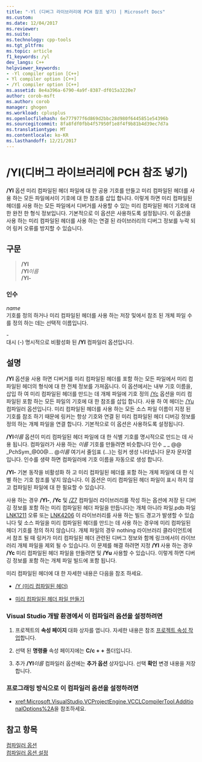 ```yaml
---
title: "-Yl (디버그 라이브러리에 PCH 참조 넣기) | Microsoft Docs"
ms.custom: 
ms.date: 12/04/2017
ms.reviewer: 
ms.suite: 
ms.technology: cpp-tools
ms.tgt_pltfrm: 
ms.topic: article
f1_keywords: /yl
dev_langs: C++
helpviewer_keywords:
- -Yl compiler option [C++]
- Yl compiler option [C++]
- /Yl compiler option [C++]
ms.assetid: 8e4a396a-6790-4a9f-8387-df015a3220e7
author: corob-msft
ms.author: corob
manager: ghogen
ms.workload: cplusplus
ms.openlocfilehash: 6e777977f6d869d2bbc28d980f6445851e54396b
ms.sourcegitcommit: 8fa8fdf0fbb4f57950f1e8f4f9b81b4d39ec7d7a
ms.translationtype: MT
ms.contentlocale: ko-KR
ms.lasthandoff: 12/21/2017
---
```

# <a name="yl-inject-pch-reference-for-debug-library"></a>/Yl(디버그 라이브러리에 PCH 참조 넣기)

**/Yl** 옵션 미리 컴파일된 헤더 파일에 대 한 공용 기호를 만들고 미리 컴파일된 헤더를 사용 하는 모든 파일에서이 기호에 대 한 참조를 삽입 합니다. 이렇게 하면 미리 컴파일된 헤더를 사용 하는 모든 파일에서 디버거를 사용할 수 있는 미리 컴파일된 헤더 기호에 대 한 완전 한 형식 정보입니다. 기본적으로 이 옵션은 사용하도록 설정됩니다. 이 옵션을 사용 하는 미리 컴파일된 헤더를 사용 하는 연결 된 라이브러리의 디버그 정보를 누락 되어 링커 오류를 방지할 수 있습니다.

## <a name="syntax"></a>구문

>**/Yl**  
>**/Yl**_이름_  
>**/Yl-**  

### <a name="arguments"></a>인수

*name*  
기호를 정의 하거나 미리 컴파일된 헤더를 사용 하는 저장 및에서 참조 된 개체 파일 수를 정의 하는 데는 선택적 이름입니다.

*\-*  
대시 (-) 명시적으로 비활성화 된 **/Yl** 컴파일러 옵션입니다.

## <a name="remarks"></a>설명

**/Yl** 옵션을 사용 하면 디버거를 미리 컴파일된 헤더를 포함 하는 모든 파일에서 미리 컴파일된 헤더의 형식에 대 한 전체 정보를 가져옵니다. 이 옵션에서는 내부 기호 이름을, 삽입 하 여 미리 컴파일된 헤더를 만드는 데 개체 파일에 기호 정의 [/Yc](../../build/reference/yc-create-precompiled-header-file.md) 옵션을 미리 컴파일된 포함 하는 모든 파일의 기호에 대 한 참조를 삽입 합니다. 사용 하 여 헤더는 [/Yu](../../build/reference/yu-use-precompiled-header-file.md) 컴파일러 옵션입니다. 미리 컴파일된 헤더를 사용 하는 모든 소스 파일 이름이 지정 된 기호를 참조 하기 때문에 링커는 항상 기호와 연결 된 미리 컴파일된 헤더 디버깅 정보를 정의 하는 개체 파일을 연결 합니다. 기본적으로 이 옵션은 사용하도록 설정됩니다.

**/Yl**_이름_ 옵션이 미리 컴파일된 헤더 파일에 대 한 식별 기호를 명시적으로 만드는 데 사용 됩니다. 컴파일러가 사용 하는 *이름* 기호를 만들려면 비슷합니다 인수 \_ \_ @@ \_PchSym\_@00@... @*이름* 여기서 줄임표 (...)는 링커 생성 나타냅니다 문자 문자열입니다. 인수를 생략 하면 컴파일러에 기호 이름을 자동으로 생성 합니다.

**/Yl-** 기본 동작을 비활성화 하 고 미리 컴파일된 헤더를 포함 하는 개체 파일에 대 한 식별 하는 기호 참조를 넣지 않습니다. 이 옵션은 미리 컴파일된 헤더 파일이 표시 하지 않고 컴파일된 파일에 대 한 필요할 수 있습니다.

사용 하는 경우 **/Yl-**, **/Yc** 및 [/Z7](../../build/reference/z7-zi-zi-debug-information-format.md) 컴파일러 라이브러리를 작성 하는 옵션에 저장 된 디버깅 정보를 포함 하는 미리 컴파일된 헤더 파일을 만듭니다는 개체 아니라 파일.pdb 파일 [LNK1211](../../error-messages/tool-errors/linker-tools-error-lnk1211.md) 오류 또는 [LNK4206](../../error-messages/tool-errors/linker-tools-warning-lnk4206.md) 이 라이브러리를 사용 하는 빌드 경고가 발생할 수 있습니다 및 소스 파일을 미리 컴파일된 헤더를 만드는 데 사용 하는 경우에 미리 컴파일된 헤더 기호를 정의 하지 않습니다. 개체 파일의 경우 nothing 라이브러리 클라이언트에서 참조 될 때 링커가 미리 컴파일된 헤더 관련된 디버그 정보와 함께 링크에서이 라이브러리 개체 파일을 제외 될 수 있습니다. 이 문제를 해결 하려면 지정 **/Yl** 사용 하는 경우 **/Yc** 미리 컴파일된 헤더 파일을 만들려면 및 **/Yu** 사용할 수 있습니다. 이렇게 하면 디버깅 정보를 포함 하는 개체 파일 빌드에 포함 됩니다.

미리 컴파일된 헤더에 대 한 자세한 내용은 다음을 참조 하세요.

- [/Y (미리 컴파일된 헤더)](../../build/reference/y-precompiled-headers.md)

- [미리 컴파일된 헤더 파일 만들기](../../build/reference/creating-precompiled-header-files.md)

### <a name="to-set-this-compiler-option-in-the-visual-studio-development-environment"></a>Visual Studio 개발 환경에서 이 컴파일러 옵션을 설정하려면

1. 프로젝트의 **속성 페이지** 대화 상자를 엽니다. 자세한 내용은 참조 [프로젝트 속성 작업](../../ide/working-with-project-properties.md)합니다.

1. 선택 된 **명령줄** 속성 페이지에는 **C/c + +** 폴더입니다.

1. 추가 **/Yl**_이름_ 컴파일러 옵션에는 **추가 옵션** 상자입니다. 선택 **확인** 변경 내용을 저장 합니다.

### <a name="to-set-this-compiler-option-programmatically"></a>프로그래밍 방식으로 이 컴파일러 옵션을 설정하려면

- <xref:Microsoft.VisualStudio.VCProjectEngine.VCCLCompilerTool.AdditionalOptions%2A>을 참조하세요.

## <a name="see-also"></a>참고 항목

[컴파일러 옵션](../../build/reference/compiler-options.md)  
[컴파일러 옵션 설정](../../build/reference/setting-compiler-options.md)  
